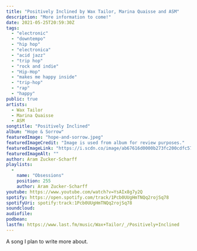```yaml
---
title: "Positively Inclined by Wax Tailor, Marina Quaisse and ASM"
description: "More information to come!"
date: 2021-05-25T20:59:30Z
tags:
  - "electronic"
  - "downtempo"
  - "hip hop"
  - "electronica"
  - "acid jazz"
  - "trip hop"
  - "rock and indie"
  - "Hip-Hop"
  - "makes me happy inside"
  - "trip-hop"
  - "rap"
  - "happy"
public: true
artists:
  - Wax Tailor
  - Marina Quaisse
  - ASM
songtitle: "Positively Inclined"
album: "Hope & Sorrow"
featuredImage: "hope-and-sorrow.jpeg"
featuredImageCredit: "Image is used from album for review purposes."
featuredImageLink: "https://i.scdn.co/image/ab67616d0000b273fc200cdfc5713deec7ec7d99"
featuredImageAlt: ""
author: Aram Zucker-Scharff
playlists:
  -
    name: "Obsessions"
    position: 255
    author: Aram Zucker-Scharff
youtube: https://www.youtube.com/watch?v=YsAIx8g7y2Q
spotify: https://open.spotify.com/track/1Pcb0UUgHmTNQq2rojSq78
spotifyUri: spotify:track:1Pcb0UUgHmTNQq2rojSq78
soundcloud:
audiofile:
podbean:
lastfm: https://www.last.fm/music/Wax+Tailor/_/Positively+Inclined
---
```


A song I plan to write more about.
		